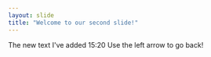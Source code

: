 ```yaml
---
layout: slide
title: "Welcome to our second slide!"
---
```

The new text I've added 15:20
Use the left arrow to go back!
